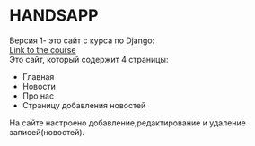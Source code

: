 # HANDSAPP

Версия 1- это сайт с курса по Django:  
[Link to the course](https://www.youtube.com/playlist?list=PLDyJYA6aTY1nZ9fSGcsK4wqeu-xaJksQQ)  
Это сайт, который содержит 4 страницы:  
- Главная
- Новости
- Про нас 
- Страницу добавления новостей  

На сайте настроено добавление,редактирование и удаление записей(новостей). 